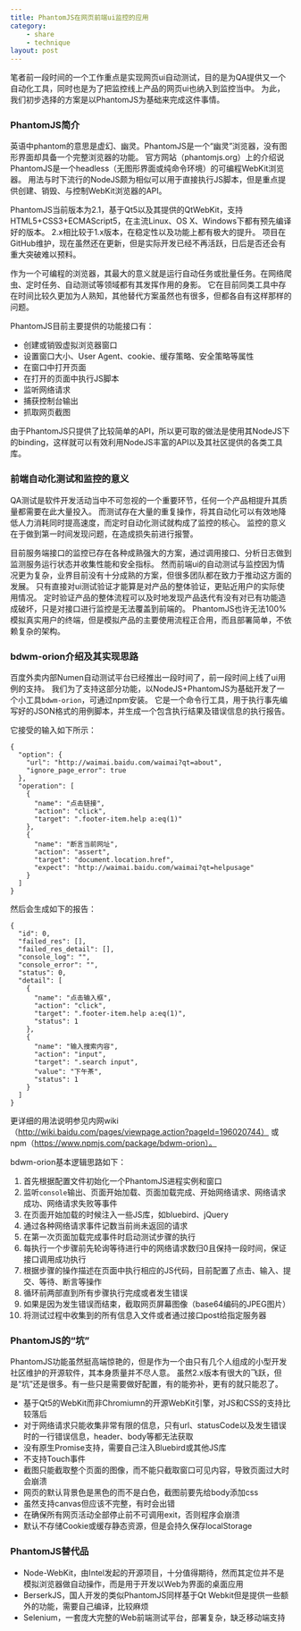 ```yaml
---
title: PhantomJS在网页前端ui监控的应用
category: 
    - share
    - technique
layout: post
---
```


笔者前一段时间的一个工作重点是实现网页ui自动测试，目的是为QA提供又一个自动化工具，同时也是为了把监控线上产品的网页ui也纳入到监控当中。
为此，我们初步选择的方案是以PhantomJS为基础来完成这件事情。

### PhantomJS简介

英语中phantom的意思是虚幻、幽灵。PhantomJS是一个“幽灵”浏览器，没有图形界面却具备一个完整浏览器的功能。
官方网站（phantomjs.org）上的介绍说PhantomJS是一个headless（无图形界面或纯命令环境）的可编程WebKit浏览器。
用法与时下流行的NodeJS颇为相似可以用于直接执行JS脚本，但是重点提供创建、销毁、与控制WebKit浏览器的API。

PhantomJS当前版本为2.1，基于Qt5以及其提供的QtWebKit，支持HTML5+CSS3+ECMAScript5，在主流Linux、OS X、Windows下都有预先编译好的版本。
2.x相比较于1.x版本，在稳定性以及功能上都有极大的提升。
项目在GitHub维护，现在虽然还在更新，但是实际开发已经不再活跃，日后是否还会有重大突破难以预料。

作为一个可编程的浏览器，其最大的意义就是运行自动任务或批量任务。在网络爬虫、定时任务、自动测试等领域都有其发挥作用的身影。
它在目前同类工具中存在时间比较久更加为人熟知，其他替代方案虽然也有很多，但都各自有这样那样的问题。

PhantomJS目前主要提供的功能接口有：

 - 创建或销毁虚拟浏览器窗口
 - 设置窗口大小、User Agent、cookie、缓存策略、安全策略等属性
 - 在窗口中打开页面
 - 在打开的页面中执行JS脚本
 - 监听网络请求
 - 捕获控制台输出
 - 抓取网页截图

由于PhantomJS只提供了比较简单的API，所以更可取的做法是使用其NodeJS下的binding，这样就可以有效利用NodeJS丰富的API以及其社区提供的各类工具库。


### 前端自动化测试和监控的意义

QA测试是软件开发活动当中不可忽视的一个重要环节，任何一个产品相提升其质量都需要在此大量投入。
而测试存在大量的重复操作，将其自动化可以有效地降低人力消耗同时提高速度，而定时自动化测试就构成了监控的核心。
监控的意义在于做到第一时间发现问题，在造成损失前进行报警。

目前服务端接口的监控已存在各种成熟强大的方案，通过调用接口、分析日志做到监测服务运行状态并收集性能和安全指标。
然而前端ui的自动测试与监控因为情况更为复杂，业界目前没有十分成熟的方案，但很多团队都在致力于推动这方面的发展。
只有直接对ui测试验证才能算是对产品的整体验证，更贴近用户的实际使用情况。
定时验证产品的整体流程可以及时地发现产品迭代有没有对已有功能造成破坏，只是对接口进行监控是无法覆盖到前端的。
PhantomJS也许无法100%模拟真实用户的终端，但是模拟产品的主要使用流程正合用，而且部署简单，不依赖复杂的架构。

### bdwm-orion介绍及其实现思路

百度外卖内部Numen自动测试平台已经推出一段时间了，前一段时间上线了ui用例的支持。
我们为了支持这部分功能，以NodeJS+PhantomJS为基础开发了一个小工具`bdwm-orion`，可通过npm安装。
它是一个命令行工具，用于执行事先编写好的JSON格式的用例脚本，并生成一个包含执行结果及错误信息的执行报告。

它接受的输入如下所示：

    {
      "option": {
        "url": "http://waimai.baidu.com/waimai?qt=about",
        "ignore_page_error": true
      },
      "operation": [
        {
          "name": "点击链接",
          "action": "click",
          "target": ".footer-item.help a:eq(1)"
        },
        {
          "name": "断言当前网址",
          "action": "assert",
          "target": "document.location.href",
          "expect": "http://waimai.baidu.com/waimai?qt=helpusage"
        }
      ]
    }

然后会生成如下的报告：

    {
      "id": 0,
      "failed_res": [],
      "failed_res_detail": [],
      "console_log": "",
      "console_error": "",
      "status": 0,
      "detail": [
        {
          "name": "点击输入框",
          "action": "click",
          "target": ".footer-item.help a:eq(1)",
          "status": 1
        },
        {
          "name": "输入搜索内容",
          "action": "input",
          "target": ".search input",
          "value": "下午茶",
          "status": 1
        }
      ]
    }

更详细的用法说明参见内网wiki（http://wiki.baidu.com/pages/viewpage.action?pageId=196020744）
或npm（https://www.npmjs.com/package/bdwm-orion）。

bdwm-orion基本逻辑思路如下：

 1.  首先根据配置文件初始化一个PhantomJS进程实例和窗口
 2.  监听`console`输出、页面开始加载、页面加载完成、开始网络请求、网络请求成功、网络请求失败等事件
 3.  在页面开始加载的时候注入一些JS库，如bluebird、jQuery
 4.  通过各种网络请求事件记数当前尚未返回的请求
 5.  在第一次页面加载完成事件时启动测试步骤的执行
 6.  每执行一个步骤前先轮询等待进行中的网络请求数归0且保持一段时间，保证接口调用成功执行
 7.  根据步骤的操作描述在页面中执行相应的JS代码，目前配置了点击、输入、提交、等待、断言等操作
 8.  循环前两部直到所有步骤执行完成或者发生错误
 9.  如果是因为发生错误而结束，截取网页屏幕图像（base64编码的JPEG图片）
 10. 将测试过程中收集到的所有信息入文件或者通过接口post给指定服务器
 

### PhantomJS的“坑”

PhantomJS功能虽然挺高端惊艳的，但是作为一个由只有几个人组成的小型开发社区维护的开源软件，其本身质量并不尽人意。
虽然2.x版本有很大的飞跃，但是“坑”还是很多。有一些只是需要做好配置，有的能弥补，更有的就只能忍了。

 - 基于Qt5的WebKit而非Chromiumn的开源WebKit引擎，对JS和CSS的支持比较落后
 - 对于网络请求只能收集非常有限的信息，只有url、statusCode以及发生错误时的一行错误信息，header、body等都无法获取
 - 没有原生Promise支持，需要自己注入Bluebird或其他JS库
 - 不支持Touch事件
 - 截图只能截取整个页面的图像，而不能只截取窗口可见内容，导致页面过大时会崩溃
 - 网页的默认背景色是黑色的而不是白色，截图前要先给body添加css
 - 虽然支持canvas但应该不完整，有时会出错
 - 在确保所有网页活动全部停止前不可调用exit，否则程序会崩溃
 - 默认不存储Cookie或缓存静态资源，但是会持久保存localStorage

### PhantomJS替代品

 - Node-WebKit，由Intel发起的开源项目，十分值得期待，然而其定位并不是模拟浏览器做自动操作，而是用于开发以Web为界面的桌面应用
 - BerserkJS，国人开发的类似PhantomJS同样基于Qt Webkit但是提供一些额外的功能，需要自己编译，比较麻烦
 - Selenium，一套庞大完整的Web前端测试平台，部署复杂，缺乏移动端支持

